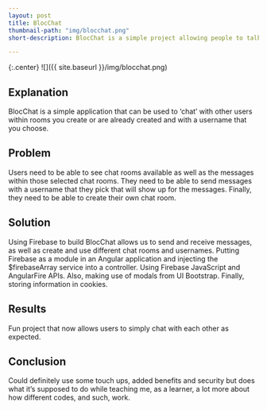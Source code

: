 ```yaml
---
layout: post
title: BlocChat
thumbnail-path: "img/blocchat.png"
short-description: BlocChat is a simple project allowing people to talk within a chat room.

---
```


{:.center}
![]({{ site.baseurl }}/img/blocchat.png)

## Explanation

BlocChat is a simple application that can be used to ‘chat’ with other users within rooms you create or are already created and with a username that you choose.

## Problem

Users need to be able to see chat rooms available as well as the messages within those selected chat rooms. They need to be able to send messages with a username that they pick that will show up for the messages. Finally, they need to be able to create their own chat room.

## Solution

Using Firebase to build BlocChat allows us to send and receive messages, as well as create and use different chat rooms and usernames. Putting Firebase as a module in an Angular application and injecting the $firebaseArray service into a controller. Using Firebase JavaScript and AngularFire APIs. Also, making use of modals from UI Bootstrap. Finally, storing information in cookies.

## Results

Fun project that now allows users to simply chat with each other as expected.

## Conclusion

Could definitely use some touch ups, added benefits and security but does what it’s supposed to do while teaching me, as a learner, a lot more about how different codes, and such, work.